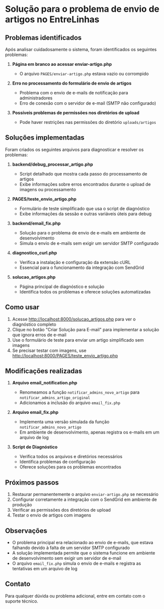 # Solução para o problema de envio de artigos no EntreLinhas

## Problemas identificados

Após analisar cuidadosamente o sistema, foram identificados os seguintes problemas:

1. **Página em branco ao acessar enviar-artigo.php**
   - O arquivo `PAGES/enviar-artigo.php` estava vazio ou corrompido

2. **Erro no processamento do formulário de envio de artigos**
   - Problema com o envio de e-mails de notificação para administradores
   - Erro de conexão com o servidor de e-mail (SMTP não configurado)

3. **Possíveis problemas de permissões nos diretórios de upload**
   - Pode haver restrições nas permissões do diretório `uploads/artigos`

## Soluções implementadas

Foram criados os seguintes arquivos para diagnosticar e resolver os problemas:

1. **backend/debug_processar_artigo.php**
   - Script detalhado que mostra cada passo do processamento de artigos
   - Exibe informações sobre erros encontrados durante o upload de imagens ou processamento

2. **PAGES/teste_envio_artigo.php**
   - Formulário de teste simplificado que usa o script de diagnóstico
   - Exibe informações da sessão e outras variáveis úteis para debug

3. **backend/email_fix.php**
   - Solução para o problema de envio de e-mails em ambiente de desenvolvimento
   - Simula o envio de e-mails sem exigir um servidor SMTP configurado

4. **diagnostico_curl.php**
   - Verifica a instalação e configuração da extensão cURL
   - Essencial para o funcionamento da integração com SendGrid

5. **solucao_artigos.php**
   - Página principal de diagnóstico e solução
   - Identifica todos os problemas e oferece soluções automatizadas

## Como usar

1. Acesse [http://localhost:8000/solucao_artigos.php](http://localhost:8000/solucao_artigos.php) para ver o diagnóstico completo
2. Clique no botão "Criar Solução para E-mail" para implementar a solução que ignora erros de e-mail
3. Use o formulário de teste para enviar um artigo simplificado sem imagens
4. Se precisar testar com imagens, use [http://localhost:8000/PAGES/teste_envio_artigo.php](http://localhost:8000/PAGES/teste_envio_artigo.php)

## Modificações realizadas

1. **Arquivo email_notification.php**
   - Renomeamos a função `notificar_admins_novo_artigo` para `notificar_admins_artigo_original`
   - Adicionamos a inclusão do arquivo `email_fix.php`

2. **Arquivo email_fix.php**
   - Implementa uma versão simulada da função `notificar_admins_novo_artigo`
   - Em ambiente de desenvolvimento, apenas registra os e-mails em um arquivo de log

3. **Script de Diagnóstico**
   - Verifica todos os arquivos e diretórios necessários
   - Identifica problemas de configuração
   - Oferece soluções para os problemas encontrados

## Próximos passos

1. Restaurar permanentemente o arquivo `enviar-artigo.php` se necessário
2. Configurar corretamente a integração com o SendGrid em ambiente de produção
3. Verificar as permissões dos diretórios de upload
4. Testar o envio de artigos com imagens

## Observações

- O problema principal era relacionado ao envio de e-mails, que estava falhando devido à falta de um servidor SMTP configurado
- A solução implementada permite que o sistema funcione em ambiente de desenvolvimento sem exigir um servidor de e-mail
- O arquivo `email_fix.php` simula o envio de e-mails e registra as tentativas em um arquivo de log

## Contato

Para qualquer dúvida ou problema adicional, entre em contato com o suporte técnico.
